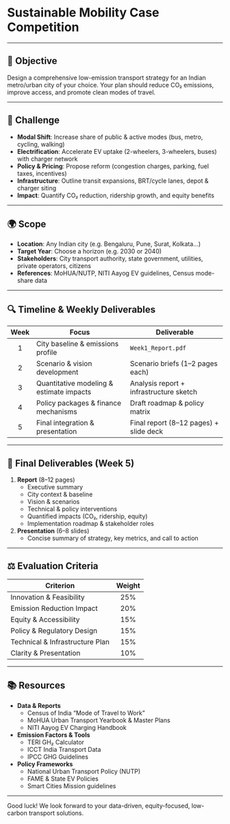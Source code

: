 # Sustainable Mobility Case Competition

---

## 🎯 Objective
Design a comprehensive low-emission transport strategy for an Indian metro/urban city of your choice. Your plan should reduce CO₂ emissions, improve access, and promote clean modes of travel.

---

## 📌 Challenge
- **Modal Shift**: Increase share of public & active modes (bus, metro, cycling, walking)  
- **Electrification**: Accelerate EV uptake (2-wheelers, 3-wheelers, buses) with charger network  
- **Policy & Pricing**: Propose reform (congestion charges, parking, fuel taxes, incentives)  
- **Infrastructure**: Outline transit expansions, BRT/cycle lanes, depot & charger siting  
- **Impact**: Quantify CO₂ reduction, ridership growth, and equity benefits

---

## 🌍 Scope
- **Location**: Any Indian city (e.g. Bengaluru, Pune, Surat, Kolkata…)  
- **Target Year**: Choose a horizon (e.g. 2030 or 2040)  
- **Stakeholders**: City transport authority, state government, utilities, private operators, citizens  
- **References**: MoHUA/NUTP, NITI Aayog EV guidelines, Census mode-share data

---

## 🔍 Timeline & Weekly Deliverables

| Week | Focus                                      | Deliverable                               |
|:----:|--------------------------------------------|-------------------------------------------|
|  1   | City baseline & emissions profile          | `Week1_Report.pdf`                        |
|  2   | Scenario & vision development              | Scenario briefs (1–2 pages each)          |
|  3   | Quantitative modeling & estimate impacts   | Analysis report + infrastructure sketch   |
|  4   | Policy packages & finance mechanisms       | Draft roadmap & policy matrix             |
|  5   | Final integration & presentation           | Final report (8–12 pages) + slide deck    |

---

## 📝 Final Deliverables (Week 5)
1. **Report** (8–12 pages)  
   - Executive summary  
   - City context & baseline  
   - Vision & scenarios  
   - Technical & policy interventions  
   - Quantified impacts (CO₂, ridership, equity)  
   - Implementation roadmap & stakeholder roles  
2. **Presentation** (6–8 slides)  
   - Concise summary of strategy, key metrics, and call to action  

---

## ⚖️ Evaluation Criteria

| Criterion                        | Weight |
|----------------------------------|:------:|
| Innovation & Feasibility         | 25%    |
| Emission Reduction Impact        | 20%    |
| Equity & Accessibility           | 15%    |
| Policy & Regulatory Design       | 15%    |
| Technical & Infrastructure Plan  | 15%    |
| Clarity & Presentation           | 10%    |

---

## 📚 Resources
- **Data & Reports**  
  - Census of India “Mode of Travel to Work”  
  - MoHUA Urban Transport Yearbook & Master Plans  
  - NITI Aayog EV Charging Handbook  
- **Emission Factors & Tools**  
  - TERI GH₂ Calculator  
  - ICCT India Transport Data  
  - IPCC GHG Guidelines  
- **Policy Frameworks**  
  - National Urban Transport Policy (NUTP)  
  - FAME & State EV Policies  
  - Smart Cities Mission guidelines  

---

Good luck! We look forward to your data-driven, equity-focused, low-carbon transport solutions.  

